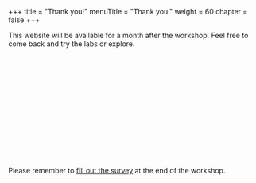 +++
title = "Thank you!"
menuTitle = "Thank you."
weight = 60
chapter = false
+++

This website will be available for a month after the workshop. Feel free to come back and try the labs or explore.
<br><br><br><br><br><br><br><br><br><br><br><br><br><br><br>
Please remember to [fill out the survey](https://survey.immersionday.com/cEfj_aWGg) at the end of the workshop.